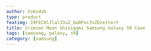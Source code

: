 ```yaml
---
author: tokodab
type: product
featimg: 19FEC8lJlal33u2_bwOPvc3sZDzeiterY
title: Crimson Moon Shinigami Samsung Galaxy S9 Case
tags: [samsung, galaxy, s9]
category: [samsung]
---
```


